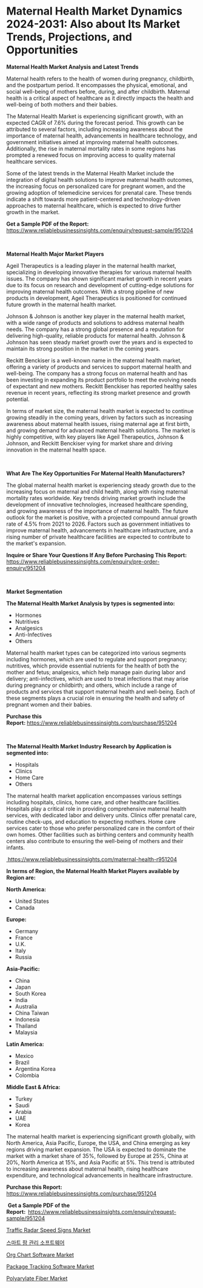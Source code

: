 <p><h1>Maternal Health Market Dynamics 2024-2031: Also about Its Market Trends, Projections, and Opportunities</h1></p><p><strong>Maternal Health Market Analysis and Latest Trends</strong></p>
<p><p>Maternal health refers to the health of women during pregnancy, childbirth, and the postpartum period. It encompasses the physical, emotional, and social well-being of mothers before, during, and after childbirth. Maternal health is a critical aspect of healthcare as it directly impacts the health and well-being of both mothers and their babies.</p><p>The Maternal Health Market is experiencing significant growth, with an expected CAGR of 7.6% during the forecast period. This growth can be attributed to several factors, including increasing awareness about the importance of maternal health, advancements in healthcare technology, and government initiatives aimed at improving maternal health outcomes. Additionally, the rise in maternal mortality rates in some regions has prompted a renewed focus on improving access to quality maternal healthcare services.</p><p>Some of the latest trends in the Maternal Health Market include the integration of digital health solutions to improve maternal health outcomes, the increasing focus on personalized care for pregnant women, and the growing adoption of telemedicine services for prenatal care. These trends indicate a shift towards more patient-centered and technology-driven approaches to maternal healthcare, which is expected to drive further growth in the market.</p></p>
<p><strong>Get a Sample PDF of the Report:&nbsp;</strong> <a href="https://www.reliablebusinessinsights.com/enquiry/request-sample/951204">https://www.reliablebusinessinsights.com/enquiry/request-sample/951204</a></p>
<p>&nbsp;</p>
<p><strong>Maternal Health Major Market Players</strong></p>
<p><p>Ageil Therapeutics is a leading player in the maternal health market, specializing in developing innovative therapies for various maternal health issues. The company has shown significant market growth in recent years due to its focus on research and development of cutting-edge solutions for improving maternal health outcomes. With a strong pipeline of new products in development, Ageil Therapeutics is positioned for continued future growth in the maternal health market.</p><p>Johnson & Johnson is another key player in the maternal health market, with a wide range of products and solutions to address maternal health needs. The company has a strong global presence and a reputation for delivering high-quality, reliable products for maternal health. Johnson & Johnson has seen steady market growth over the years and is expected to maintain its strong position in the market in the coming years.</p><p>Reckitt Benckiser is a well-known name in the maternal health market, offering a variety of products and services to support maternal health and well-being. The company has a strong focus on maternal health and has been investing in expanding its product portfolio to meet the evolving needs of expectant and new mothers. Reckitt Benckiser has reported healthy sales revenue in recent years, reflecting its strong market presence and growth potential.</p><p>In terms of market size, the maternal health market is expected to continue growing steadily in the coming years, driven by factors such as increasing awareness about maternal health issues, rising maternal age at first birth, and growing demand for advanced maternal health solutions. The market is highly competitive, with key players like Ageil Therapeutics, Johnson & Johnson, and Reckitt Benckiser vying for market share and driving innovation in the maternal health space.</p></p>
<p>&nbsp;</p>
<p><strong>What Are The Key Opportunities For Maternal Health Manufacturers?</strong></p>
<p><p>The global maternal health market is experiencing steady growth due to the increasing focus on maternal and child health, along with rising maternal mortality rates worldwide. Key trends driving market growth include the development of innovative technologies, increased healthcare spending, and growing awareness of the importance of maternal health. The future outlook for the market is positive, with a projected compound annual growth rate of 4.5% from 2021 to 2026. Factors such as government initiatives to improve maternal health, advancements in healthcare infrastructure, and a rising number of private healthcare facilities are expected to contribute to the market's expansion.</p></p>
<p><strong>Inquire or Share Your Questions If Any Before Purchasing This Report:</strong> <a href="https://www.reliablebusinessinsights.com/enquiry/pre-order-enquiry/951204">https://www.reliablebusinessinsights.com/enquiry/pre-order-enquiry/951204</a></p>
<p>&nbsp;</p>
<p><strong>Market Segmentation</strong></p>
<p><strong>The Maternal Health Market Analysis by types is segmented into:</strong></p>
<p><ul><li>Hormones</li><li>Nutritives</li><li>Analgesics</li><li>Anti-Infectives</li><li>Others</li></ul></p>
<p><p>Maternal health market types can be categorized into various segments including hormones, which are used to regulate and support pregnancy; nutritives, which provide essential nutrients for the health of both the mother and fetus; analgesics, which help manage pain during labor and delivery; anti-infectives, which are used to treat infections that may arise during pregnancy or childbirth; and others, which include a range of products and services that support maternal health and well-being. Each of these segments plays a crucial role in ensuring the health and safety of pregnant women and their babies.</p></p>
<p><strong>Purchase this Report:&nbsp;</strong><a href="https://www.reliablebusinessinsights.com/purchase/951204">https://www.reliablebusinessinsights.com/purchase/951204</a></p>
<p>&nbsp;</p>
<p><strong>The Maternal Health Market Industry Research by Application is segmented into:</strong></p>
<p><ul><li>Hospitals</li><li>Clinics</li><li>Home Care</li><li>Others</li></ul></p>
<p><p>The maternal health market application encompasses various settings including hospitals, clinics, home care, and other healthcare facilities. Hospitals play a critical role in providing comprehensive maternal health services, with dedicated labor and delivery units. Clinics offer prenatal care, routine check-ups, and education to expecting mothers. Home care services cater to those who prefer personalized care in the comfort of their own homes. Other facilities such as birthing centers and community health centers also contribute to ensuring the well-being of mothers and their infants.</p></p>
<p><a href="https://www.reliablebusinessinsights.com/maternal-health-r951204">&nbsp;https://www.reliablebusinessinsights.com/maternal-health-r951204</a></p>
<p><strong>In terms of Region, the Maternal Health Market Players available by Region are:</strong></p>
<p>
    <p> <strong> North America: </strong>
        <ul>
            <li>United States</li>
            <li>Canada</li>
        </ul>
        </p> 
    <p> <strong> Europe: </strong>
        <ul>
            <li>Germany</li>
            <li>France</li>
            <li>U.K.</li>
            <li>Italy</li>
            <li>Russia</li>
        </ul>
        </p> 
    <p> <strong> Asia-Pacific: </strong>
        <ul>
            <li>China</li>
            <li>Japan</li>
            <li>South Korea</li>
            <li>India</li>
            <li>Australia</li>
            <li>China Taiwan</li>
            <li>Indonesia</li>
            <li>Thailand</li>
            <li>Malaysia</li>
        </ul>
        </p> 
    <p> <strong> Latin America: </strong>
        <ul>
            <li>Mexico</li>
            <li>Brazil</li>
            <li>Argentina Korea</li>
            <li>Colombia</li>
        </ul>
        </p> 
    <p> <strong> Middle East & Africa: </strong>
        <ul>
            <li>Turkey</li>
            <li>Saudi</li>
            <li>Arabia</li>
            <li>UAE</li>
            <li>Korea</li>
        </ul>
    </p>
    </p>
<p><p>The maternal health market is experiencing significant growth globally, with North America, Asia Pacific, Europe, the USA, and China emerging as key regions driving market expansion. The USA is expected to dominate the market with a market share of 35%, followed by Europe at 25%, China at 20%, North America at 15%, and Asia Pacific at 5%. This trend is attributed to increasing awareness about maternal health, rising healthcare expenditure, and technological advancements in healthcare infrastructure.</p></p>
<p><strong>Purchase this Report: </strong><a href="https://www.reliablebusinessinsights.com/purchase/951204">https://www.reliablebusinessinsights.com/purchase/951204</a></p>
<p>&nbsp;<strong>Get a Sample PDF of the Report:&nbsp;&nbsp;</strong><a href="https://www.reliablebusinessinsights.com/enquiry/request-sample/951204">https://www.reliablebusinessinsights.com/enquiry/request-sample/951204</a></p>
<p><strong></strong></p>
<p><p><a href="https://www.linkedin.com/pulse/market-forecast-global-traffic-radar-speed-signs-trends-impact-yrkye?trackingId=0YT8ieC5RZOHwxB6XJSIPA%3D%3D">Traffic Radar Speed Signs Market</a></p><p><a href="https://github.com/rsg307664904/Market-Research-Report-List-3/blob/main/546592280328.md">스마트 팜 관리 소프트웨어</a></p><p><a href="https://github.com/brentleyjimmiealvaradoz4l1rea/Market-Research-Report-List-3/blob/main/org-chart-software-market.md">Org Chart Software Market</a></p><p><a href="https://github.com/Angelnienowdseej3e45z3p8c/Market-Research-Report-List-3/blob/main/package-tracking-software-market.md">Package Tracking Software Market</a></p><p><a href="https://www.linkedin.com/pulse/polyarylate-fiber-market-global-share-ranking-overall-ahure?trackingId=nsXmho8pSdC0NPI6HtsSFg%3D%3D">Polyarylate Fiber Market</a></p></p>